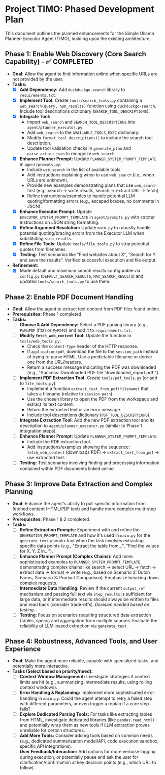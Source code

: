# Project TIMO: Phased Development Plan

This document outlines the planned enhancements for the Simple Ollama Planner-Executor Agent (TIMO), building upon the existing architecture.

## Phase 1: Enable Web Discovery (Core Search Capability) - ✅ COMPLETED

*   **Goal:** Allow the agent to find information online when specific URLs are not provided by the user.
*   **Tasks:**
    *   [x] **Add Dependency:** Add `duckduckgo-search` library to `requirements.txt`.
    *   [x] **Implement Tool:** Create `tools/search_tools.py` containing a `web_search(query, num_results)` function using `duckduckgo-search`. Include tool descriptions dictionary (`SEARCH_TOOL_DESCRIPTIONS`).
    *   [x] **Integrate Tool:**
        *   Import `web_search` and `SEARCH_TOOL_DESCRIPTIONS` into `agent/planner_executor.py`.
        *   Add `web_search` to the `AVAILABLE_TOOLS_EXEC` dictionary.
        *   Modify `format_tool_descriptions()` to include the search tool description.
        *   Update tool validation checks in `generate_plan` and `parse_action_json` to recognize `web_search`.
    *   [x] **Enhance Planner Prompt:** Update `PLANNER_SYSTEM_PROMPT_TEMPLATE` in `agent/prompts.py`:
        *   Include `web_search` in the list of available tools.
        *   Add instructions explaining *when* to use `web_search` (i.e., when URLs are unknown).
        *   Provide new examples demonstrating plans that use `web_search` first (e.g., search -> write results, search -> extract URL -> fetch).
        *   Refine instructions/examples to handle potential LLM quoting/formatting errors (e.g., escaped braces, no comments in JSON).
    *   [x] **Enhance Executor Prompt:** Update `EXECUTOR_SYSTEM_PROMPT_TEMPLATE` in `agent/prompts.py` with stricter instructions on JSON string formatting.
    *   [x] **Refine Argument Resolution:** Update `main.py` to robustly handle potential quoting/bracing errors from the Executor LLM when substituting `step_results`.
    *   [x] **Refine File Tools:** Update `tools/file_tools.py` to strip potential quotes from filenames.
    *   [x] **Testing:** Test scenarios like "Find websites about X", "Search for Y and save the results". Verified successful execution and file output.
*   **Refinement:**
    *   [x] Made default and maximum search results configurable via `config.py` (`DEFAULT_SEARCH_RESULTS`, `MAX_SEARCH_RESULTS`) and updated `tools/search_tools.py` to use them.

## Phase 2: Enable PDF Document Handling

*   **Goal:** Allow the agent to extract text content from PDF files found online.
*   **Prerequisites:** Phase 1 completed.
*   **Tasks:**
    *   [ ] **Choose & Add Dependency:** Select a PDF parsing library (e.g., `PyMuPDF` (fitz) or `PyPDF2`) and add it to `requirements.txt`.
    *   [ ] **Modify `fetch_web_content` Tool:** Update the function in `tools/web_tools.py`:
        *   Check the `Content-Type` header of the HTTP response.
        *   If `application/pdf`, download the file to the `session_path` instead of trying to parse HTML. Use a predictable filename or derive one from the URL/headers.
        *   Return a success message indicating the PDF was downloaded (e.g., "Success: Downloaded PDF file 'downloaded_report.pdf'").
    *   [ ] **Implement PDF Extraction Tool:** Create `tools/pdf_tools.py` (or add to `file_tools.py`):
        *   Implement a function `extract_text_from_pdf(filename)` that takes a filename (relative to `session_path`).
        *   Use the chosen library to open the PDF from the workspace and extract its text content.
        *   Return the extracted text or an error message.
        *   Include tool descriptions dictionary (`PDF_TOOL_DESCRIPTIONS`).
    *   [ ] **Integrate Extraction Tool:** Add the new PDF extraction tool and its description to `agent/planner_executor.py` (similar to Phase 1 integration steps).
    *   [ ] **Enhance Planner Prompt:** Update `PLANNER_SYSTEM_PROMPT_TEMPLATE`:
        *   Include the PDF extraction tool.
        *   Add instructions/examples showing the sequence: `fetch_web_content` (downloads PDF) -> `extract_text_from_pdf` -> use extracted text.
    *   [ ] **Testing:** Test scenarios involving finding and processing information contained within PDF documents linked online.

## Phase 3: Improve Data Extraction and Complex Planning

*   **Goal:** Enhance the agent's ability to pull specific information from fetched content (HTML/PDF text) and handle more complex multi-step workflows.
*   **Prerequisites:** Phase 1 & 2 completed.
*   **Tasks:**
    *   [ ] **Refine Extraction Prompts:** Experiment with and refine the `GENERATION_PROMPT_TEMPLATE` and how it's used in `main.py` for the `generate_text` pseudo-tool when the task involves extracting specific data points (e.g., "Extract the table from...", "Find the values for X, Y, Z in...").
    *   [ ] **Enhance Planner Prompt (Complex Chains):** Add more sophisticated examples to `PLANNER_SYSTEM_PROMPT_TEMPLATE` demonstrating complex chains like search -> select URL -> fetch -> extract data -> format -> write (e.g., based on Scenario 2: Dutch Farms, Scenario 3: Product Comparison). Emphasize breaking down complex requests.
    *   [ ] **Intermediate Data Handling:** Review if the current `output_ref` mechanism and passing full text via `step_results` is sufficient for large data, or if intermediate results should always be written to files and read back (consider trade-offs). *Decision needed based on testing.*
    *   [ ] **Testing:** Focus on scenarios requiring structured data extraction (tables, specs) and aggregation from multiple sources. Evaluate the reliability of LLM-based extraction via `generate_text`.

## Phase 4: Robustness, Advanced Tools, and User Experience

*   **Goal:** Make the agent more reliable, capable with specialized tasks, and potentially more interactive.
*   **Tasks (Select based on priority/need):**
    *   [ ] **Context Window Management:** Investigate strategies if context limits are hit (e.g., summarizing intermediate results, using rolling context windows).
    *   [ ] **Error Handling & Replanning:** Implement more sophisticated error handling in `main.py`. Could the agent attempt to retry a failed step with different parameters, or even trigger a replan if a core step fails?
    *   [ ] **Explore Dedicated Parsing Tools:** For tasks like extracting tables from HTML, investigate dedicated libraries (like `pandas.read_html`) and potentially wrap them as new tools if LLM extraction proves unreliable for certain structures.
    *   [ ] **Add More Tools:** Consider adding tools based on common needs (e.g., dedicated summarization model/API, code execution sandbox, specific API integrations).
    *   [ ] **User Feedback/Interaction:** Add options for more verbose logging during execution, or potentially pause and ask the user for clarification/confirmation at key decision points (e.g., which URL to follow).